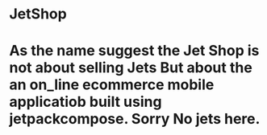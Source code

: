 # JetShop
# As the name suggest the Jet Shop is not about selling Jets But about the an on_line ecommerce mobile applicatiob built using jetpackcompose. Sorry No jets here.
